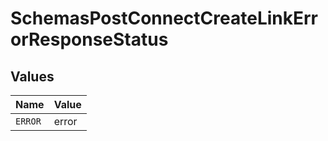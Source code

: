 # SchemasPostConnectCreateLinkErrorResponseStatus


## Values

| Name    | Value   |
| ------- | ------- |
| `ERROR` | error   |